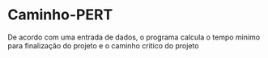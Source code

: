 # Caminho-PERT
De acordo com uma entrada de dados, o programa calcula o tempo minimo para finalização do projeto e o caminho critico do projeto
